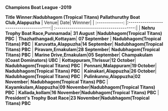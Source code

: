 **Champions Boat League -2019**

**Title Winner:Nadubhagom (Tropical Titans)  Pallathuruthy Boat Club,Alappuzha**
| Venue| Date| Winnner|
| :-------------: |:---------------------------------------:| :---------------------------------------:|
| **Nehru Trophy Boat Race,Punnamada**|  **31 August**        |**Nadubhagom(Tropical Titans) PBC**
| **Thazhathangadi,Kottayam**|    **07 September**        | **Nadubhagom(Tropical Titans) PBC**
| **Karuvatta,Alappuzha**|**14 September**|  **Nadubhagom(Tropical Titans) PBC**
| **Piravam,Ernakulam**|**28 September**|  **Nadubhagom(Tropical Titans) PBC**
| **Marine Drive,Ernakulam**|**05 September**| **Champakulam (Coast Dominators) UBC**
| **Kottappuram,Thrissur**|**12 October**| **Nadubhagom(Tropical Titans) PBC** 
| **Ponnani,Malappuram**|**19 October**| **Nadubhagom(Tropical Titans) PBC**
| **Kainakari,Alappuzha**|**26 October**|  **Nadubhagom(Tropical Titans) PBC**
| **Pulinkunnu,Alappuzha**|**02 November**|  **Nadubhagom(Tropical Titans) PBC**
| **Kayamkulam,Alappuzha**|**09 November**|**Nadubhagom(Tropical Titans) PBC**
| **Kallada,kollam**|**16 November**|**Nadubhagom(Tropical Titans) PBC**
| **President's Trophy Boat Race**|**23 November**|**Nadubhagom(Tropical Titans) PBC**

